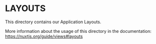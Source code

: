 # LAYOUTS

This directory contains our Application Layouts.

More information about the usage of this directory in the documentation:
https://nuxtjs.org/guide/views#layouts

